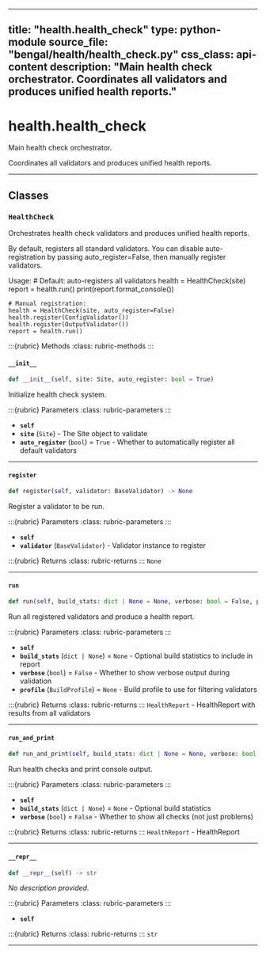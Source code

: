 
---
title: "health.health_check"
type: python-module
source_file: "bengal/health/health_check.py"
css_class: api-content
description: "Main health check orchestrator.  Coordinates all validators and produces unified health reports."
---

# health.health_check

Main health check orchestrator.

Coordinates all validators and produces unified health reports.

---

## Classes

### `HealthCheck`


Orchestrates health check validators and produces unified health reports.

By default, registers all standard validators. You can disable auto-registration
by passing auto_register=False, then manually register validators.

Usage:
    # Default: auto-registers all validators
    health = HealthCheck(site)
    report = health.run()
    print(report.format_console())

    # Manual registration:
    health = HealthCheck(site, auto_register=False)
    health.register(ConfigValidator())
    health.register(OutputValidator())
    report = health.run()




:::{rubric} Methods
:class: rubric-methods
:::
#### `__init__`
```python
def __init__(self, site: Site, auto_register: bool = True)
```

Initialize health check system.



:::{rubric} Parameters
:class: rubric-parameters
:::
- **`self`**
- **`site`** (`Site`) - The Site object to validate
- **`auto_register`** (`bool`) = `True` - Whether to automatically register all default validators





---
#### `register`
```python
def register(self, validator: BaseValidator) -> None
```

Register a validator to be run.



:::{rubric} Parameters
:class: rubric-parameters
:::
- **`self`**
- **`validator`** (`BaseValidator`) - Validator instance to register

:::{rubric} Returns
:class: rubric-returns
:::
`None`




---
#### `run`
```python
def run(self, build_stats: dict | None = None, verbose: bool = False, profile: BuildProfile = None) -> HealthReport
```

Run all registered validators and produce a health report.



:::{rubric} Parameters
:class: rubric-parameters
:::
- **`self`**
- **`build_stats`** (`dict | None`) = `None` - Optional build statistics to include in report
- **`verbose`** (`bool`) = `False` - Whether to show verbose output during validation
- **`profile`** (`BuildProfile`) = `None` - Build profile to use for filtering validators

:::{rubric} Returns
:class: rubric-returns
:::
`HealthReport` - HealthReport with results from all validators




---
#### `run_and_print`
```python
def run_and_print(self, build_stats: dict | None = None, verbose: bool = False) -> HealthReport
```

Run health checks and print console output.



:::{rubric} Parameters
:class: rubric-parameters
:::
- **`self`**
- **`build_stats`** (`dict | None`) = `None` - Optional build statistics
- **`verbose`** (`bool`) = `False` - Whether to show all checks (not just problems)

:::{rubric} Returns
:class: rubric-returns
:::
`HealthReport` - HealthReport




---
#### `__repr__`
```python
def __repr__(self) -> str
```

*No description provided.*



:::{rubric} Parameters
:class: rubric-parameters
:::
- **`self`**

:::{rubric} Returns
:class: rubric-returns
:::
`str`




---
